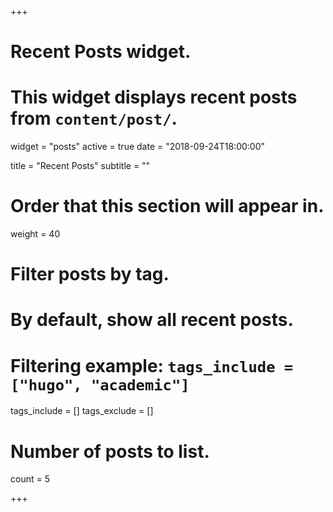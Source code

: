 +++
# Recent Posts widget.
# This widget displays recent posts from `content/post/`.
widget = "posts"
active = true
date = "2018-09-24T18:00:00"

title = "Recent Posts"
subtitle = ""

# Order that this section will appear in.
weight = 40

# Filter posts by tag.
#  By default, show all recent posts.
#  Filtering example: `tags_include = ["hugo", "academic"]`
tags_include = []
tags_exclude = []

# Number of posts to list.
count = 5

+++

